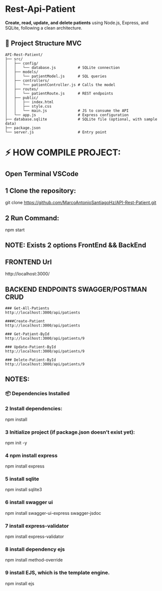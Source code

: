 # Rest-Api-Patient

**Create, read, update, and delete patients** using Node.js, Express, and SQLite, following a clean architecture.

## 📁 Project Structure MVC

```
API-Rest-Patient/
├── src/
│   ├── config/
│   │   └── database.js          # SQLite connection
│   ├── models/
│   │   └── patientModel.js      # SQL queries
│   ├── controllers/
│   │   └── patientController.js # Calls the model
│   ├── routes/
│   │   └── patientRoute.js      # REST endpoints
│   ├── public/
│   │   ├── index.html
│   │   ├── style.css
│   │   └── main.js              # JS to consume the API
│   └── app.js                   # Express configuration
├── database.sqlite              # SQLite file (optional, with sample data)
├── package.json
└── server.js                    # Entry point
```

# ⚡ HOW COMPILE PROJECT:

## Open Terminal VSCode

## 1 Clone the repository:

git clone https://github.com/MarcoAntonioSantiagoHz/API-Rest-Patient.git

## 2 Run Command:

npm start

## NOTE: Exists 2 options FrontEnd && BackEnd


##  FRONTEND Url
http://localhost:3000/

##  BACKEND ENDPOINTS SWAGGER/POSTMAN CRUD

```
### Get-All-Patients
http://localhost:3000/api/patients

####Create-Patient
http://localhost:3000/api/patients

### Get-Patient-ById
http://localhost:3000/api/patients/9

### Update-Patient-ById
http://localhost:3000/api/patients/9

### Delete-Patient-ById
http://localhost:3000/api/patients/9
```

## NOTES:

### 📦 Dependencies Installed

### 2 Install dependencies:

npm install

### 3 Initialize project (if package.json doesn’t exist yet):

npm init -y

### 4 npm install express

npm install express

### 5 install sqlite

npm install sqlite3

### 6 install swagger ui

npm install swagger-ui-express swagger-jsdoc

### 7 install express-validator

npm install express-validator

### 8 install dependency ejs

npm install method-override

### 9 install EJS, which is the template engine.

npm install ejs
